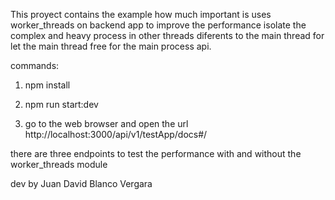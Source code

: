 This proyect contains the example how much important is uses worker_threads on backend app to improve the performance isolate the complex and heavy process in other threads diferents to the main thread for let the main thread free for the main process api.


commands: 

1. npm install

2. npm run start:dev

3. go to the web browser and open the url http://localhost:3000/api/v1/testApp/docs#/

there are three endpoints to test the performance with and without the worker_threads module


dev by Juan David Blanco Vergara
